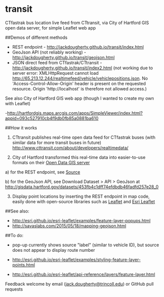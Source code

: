 # transit
CTfastrak bus location live feed from CTtransit, via City of Hartford GIS open data server, for simple Leaflet web app

##Demos of different methods
- REST endpoint - http://jackdougherty.github.io/transit/index.html
- GeoJson API (not reliably working) - http://jackdougherty.github.io/transit/geojson.html
- JSON direct feed from CTfastrak/CTtransit - http://jackdougherty.github.io/transit/index2.html 
(not working due to server error: XMLHttpRequest cannot load http://65.213.12.244/realtimefeed/vehicle/vehiclepositions.json. No 'Access-Control-Allow-Origin' header is present on the requested resource. Origin 'http://localhost' is therefore not allowed access.)


See also City of Hartford GIS web app (though I wanted to create my own with Leaflet)

-http://hartfordgis.maps.arcgis.com/apps/SimpleViewer/index.html?appid=093c527910cb4f9db0fb85a0881ba610

##How it works
1) CTtransit publishes real-time open data feed for CTfastrak buses (with similar data for more transit buses in future)
http://www.cttransit.com/about/developers/realtimedata/

2) City of Hartford transformed this real-time data into easier-to-use formats on their [Open Data GIS server](http://gisdata.hartford.gov/datasets/453fb4c1dff74efdbdb46fadfd257e28_0)

a) for the REST endpoint, see [Source](http://gis1.hartford.gov/arcgis/rest/services/CTTransitBusses/MapServer/0)

b) for the GeoJson API, see Download Dataset > API > GeoJson at http://gisdata.hartford.gov/datasets/453fb4c1dff74efdbdb46fadfd257e28_0

3) Display point locations by inserting the REST endpoint in map code, easily done with open-source libraries such as [Leaflet](http://leafletjs.com) and [Esri Leaflet](http://esri.github.io/esri-leaflet/)

##See also:

- http://esri.github.io/esri-leaflet/examples/feature-layer-popups.html
- http://savaslabs.com/2015/05/18/mapping-geojson.html

##To do:

- pop-up currently shows source "label" (similar to vehicle ID), but source does not appear to display route number

- http://esri.github.io/esri-leaflet/examples/styling-feature-layer-points.html

- http://esri.github.io/esri-leaflet/api-reference/layers/feature-layer.html

Feedback welcome by email (jack.dougherty@trincoll.edu) or GitHub pull requests
